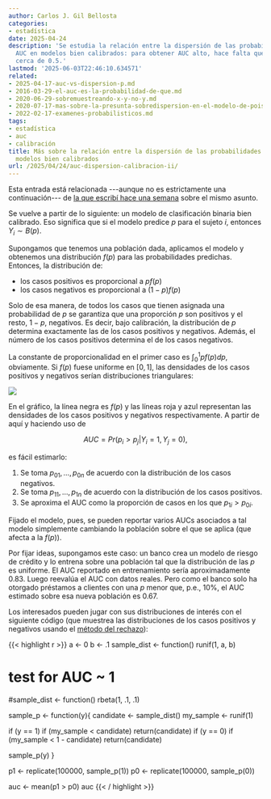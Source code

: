 ```yaml
---
author: Carlos J. Gil Bellosta
categories:
- estadística
date: 2025-04-24
description: 'Se estudia la relación entre la dispersión de las probabilidades y el
  AUC en modelos bien calibrados: para obtener AUC alto, hace falta que no haya scorings
  cerca de 0.5.'
lastmod: '2025-06-03T22:46:10.634571'
related:
- 2025-04-17-auc-vs-dispersion-p.md
- 2016-03-29-el-auc-es-la-probabilidad-de-que.md
- 2020-06-29-sobremuestreando-x-y-no-y.md
- 2020-07-17-mas-sobre-la-presunta-sobredispersion-en-el-modelo-de-poisson.md
- 2022-02-17-examenes-probabilisticos.md
tags:
- estadística
- auc
- calibración
title: Más sobre la relación entre la dispersión de las probabilidades y el AUC en
  modelos bien calibrados
url: /2025/04/24/auc-dispersion-calibracion-ii/
---
```


Esta entrada está relacionada ---aunque no es estrictamente una continuación--- de [la que escribí hace una semana](/2025/04/17/auc-dispersion-calibracion) sobre el mismo asunto.

Se vuelve a partir de lo siguiente: un modelo de clasificación binaria bien calibrado. Eso significa que si el modelo predice $p$ para el sujeto $i$, entonces $Y_i \sim B(p)$.

Supongamos que tenemos una población dada, aplicamos el modelo y obtenemos una distribución $f(p)$ para las probabilidades predichas. Entonces, la distribución de:
- los casos positivos es proporcional a $pf(p)$
- los casos negativos es proporcional a $(1-p)f(p)$

Solo de esa manera, de todos los casos que tienen asignada una probabilidad de $p$ se garantiza que una proporción $p$ son positivos y el resto, $1-p$, negativos. Es decir, bajo calibración, la distribución de $p$ determina exactamente las de los casos positivos y negativos. Además, el número de los casos positivos determina el de los casos negativos.

La constante de proporcionalidad en el primer caso es $\int_0^1 pf(p)dp$, obviamente. Si $f(p)$ fuese uniforme en $[0, 1]$, las densidades de los casos positivos y negativos serían distribuciones triangulares:

![](/wp-uploads/2025/auc_distributions.png#center)

En el gráfico, la línea negra es $f(p)$ y las líneas roja y azul representan las densidades de los casos positivos y negativos respectivamente. A partir de aquí y haciendo uso de

$$ AUC=Pr(p_i >p_j | Y_i =1,Y_j =0),$$

es fácil estimarlo:

1. Se toma $p_{01}, \dots, p_{0n}$ de acuerdo con la distribución de los casos negativos.
1. Se toma $p_{11}, \dots, p_{1n}$ de acuerdo con la distribución de los casos positivos.
1. Se aproxima el AUC como la proporción de casos en los que $p_{1i} > p_{0i}$.

Fijado el modelo, pues, se pueden reportar varios AUCs asociados a tal modelo simplemente cambiando la población sobre el que se aplica (que afecta a la $f(p)$).

Por fijar ideas, supongamos este caso: un banco crea un modelo de riesgo de crédito y lo entrena sobre una población tal que la distribución de las $p$ es uniforme. El AUC reportado en entrenamiento sería aproximadamente 0.83. Luego reevalúa el AUC con datos reales. Pero como el banco solo ha otorgado préstamos a clientes con una $p$ menor que, p.e., 10%, el AUC estimado sobre esa nueva población es 0.67.

Los interesados pueden jugar con sus distribuciones de interés con el siguiente código (que muestrea las distribuciones de los casos positivos y negativos usando el [método del rechazo](https://en.wikipedia.org/wiki/Rejection_sampling)):

{{< highlight r >}}
a <- 0
b <- .1
sample_dist <- function() runif(1, a, b)

# test for AUC ~ 1
#sample_dist <- function() rbeta(1, .1, .1)

sample_p <- function(y){
  candidate <- sample_dist()
  my_sample <- runif(1)

  if (y == 1) if (my_sample < candidate) return(candidate)
  if (y == 0) if (my_sample < 1 - candidate) return(candidate)

  sample_p(y)
}

p1 <- replicate(100000, sample_p(1))
p0 <- replicate(100000, sample_p(0))

auc <- mean(p1 > p0)
auc
{{< / highlight >}}